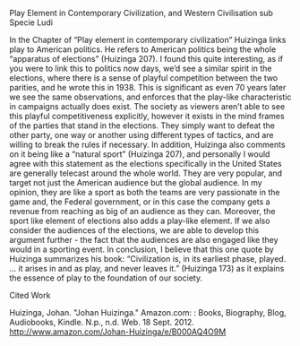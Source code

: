 Play Element in Contemporary Civilization, and Western Civilisation sub Specie Ludi

In the Chapter of “Play element in contemporary civilization” Huizinga links play to American politics. He refers to American politics being the whole “apparatus of elections” (Huizinga 207). I found this quite interesting, as if you were to link this to politics now days, we’d see a similar spirit in the elections, where there is a sense of playful competition between the two parities, and he wrote this in 1938. This is significant as even 70 years later we see the same observations, and enforces that the play-like characteristic in campaigns actually does exist. The society as viewers aren’t able to see this playful competitiveness explicitly, however it exists in the mind frames of the parties that stand in the elections. They simply want to defeat the other party, one way or another using different types of tactics, and are willing to break the rules if necessary. In addition, Huizinga also comments on it being like a “natural sport” (Huizinga 207), and personally I would agree with this statement as the elections specifically in the United States are generally telecast around the whole world. They are very popular, and target not just the American audience but the global audience. In my opinion, they are like a sport as both the teams are very passionate in the game and, the Federal government, or in this case the company gets a revenue from reaching as big of an audience as they can. Moreover, the sport like element of elections also adds a play-like element. If we also consider the audiences of the elections, we are able to develop this argument further - the fact that the audiences are also engaged like they would in a sporting event. In conclusion, I believe that this one quote by Huizinga summarizes his book: “Civilization is, in its earliest phase, played. ... it arises in and as play, and never leaves it.” (Huizinga 173) as it explains the essence of play to the foundation of our society.

Cited Work

Huizinga, Johan. "Johan Huizinga." Amazon.com: : Books, Biography, Blog, Audiobooks, Kindle. N.p., n.d. Web. 18 Sept. 2012. <http://www.amazon.com/Johan-Huizinga/e/B000AQ4O9M>